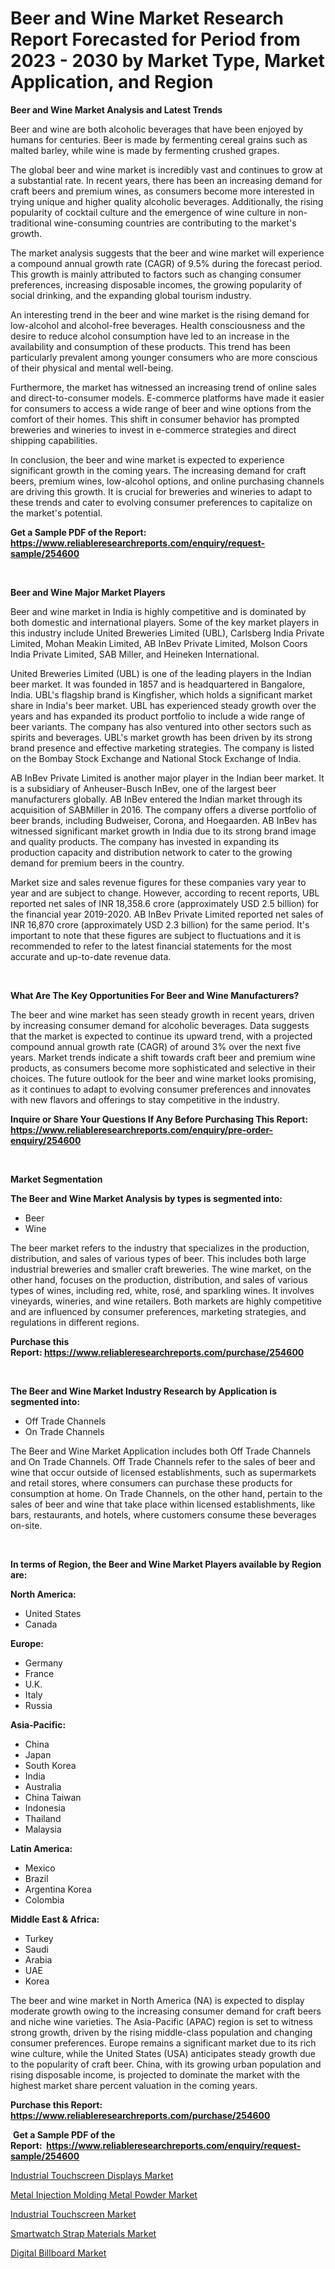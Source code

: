 <p><h1>Beer and Wine Market Research Report Forecasted for Period from 2023 -  2030 by Market Type, Market Application, and Region</h1></p><p><strong>Beer and Wine Market Analysis and Latest Trends</strong></p>
<p><p>Beer and wine are both alcoholic beverages that have been enjoyed by humans for centuries. Beer is made by fermenting cereal grains such as malted barley, while wine is made by fermenting crushed grapes.</p><p>The global beer and wine market is incredibly vast and continues to grow at a substantial rate. In recent years, there has been an increasing demand for craft beers and premium wines, as consumers become more interested in trying unique and higher quality alcoholic beverages. Additionally, the rising popularity of cocktail culture and the emergence of wine culture in non-traditional wine-consuming countries are contributing to the market's growth.</p><p>The market analysis suggests that the beer and wine market will experience a compound annual growth rate (CAGR) of 9.5% during the forecast period. This growth is mainly attributed to factors such as changing consumer preferences, increasing disposable incomes, the growing popularity of social drinking, and the expanding global tourism industry.</p><p>An interesting trend in the beer and wine market is the rising demand for low-alcohol and alcohol-free beverages. Health consciousness and the desire to reduce alcohol consumption have led to an increase in the availability and consumption of these products. This trend has been particularly prevalent among younger consumers who are more conscious of their physical and mental well-being.</p><p>Furthermore, the market has witnessed an increasing trend of online sales and direct-to-consumer models. E-commerce platforms have made it easier for consumers to access a wide range of beer and wine options from the comfort of their homes. This shift in consumer behavior has prompted breweries and wineries to invest in e-commerce strategies and direct shipping capabilities.</p><p>In conclusion, the beer and wine market is expected to experience significant growth in the coming years. The increasing demand for craft beers, premium wines, low-alcohol options, and online purchasing channels are driving this growth. It is crucial for breweries and wineries to adapt to these trends and cater to evolving consumer preferences to capitalize on the market's potential.</p></p>
<p><strong>Get a Sample PDF of the Report:&nbsp; <a href="https://www.reliableresearchreports.com/enquiry/request-sample/254600">https://www.reliableresearchreports.com/enquiry/request-sample/254600</a></strong></p>
<p>&nbsp;</p>
<p><strong>Beer and Wine Major Market Players</strong></p>
<p><p>Beer and wine market in India is highly competitive and is dominated by both domestic and international players. Some of the key market players in this industry include United Breweries Limited (UBL), Carlsberg India Private Limited, Mohan Meakin Limited, AB InBev Private Limited, Molson Coors India Private Limited, SAB Miller, and Heineken International. </p><p>United Breweries Limited (UBL) is one of the leading players in the Indian beer market. It was founded in 1857 and is headquartered in Bangalore, India. UBL's flagship brand is Kingfisher, which holds a significant market share in India's beer market. UBL has experienced steady growth over the years and has expanded its product portfolio to include a wide range of beer variants. The company has also ventured into other sectors such as spirits and beverages. UBL's market growth has been driven by its strong brand presence and effective marketing strategies. The company is listed on the Bombay Stock Exchange and National Stock Exchange of India.</p><p>AB InBev Private Limited is another major player in the Indian beer market. It is a subsidiary of Anheuser-Busch InBev, one of the largest beer manufacturers globally. AB InBev entered the Indian market through its acquisition of SABMiller in 2016. The company offers a diverse portfolio of beer brands, including Budweiser, Corona, and Hoegaarden. AB InBev has witnessed significant market growth in India due to its strong brand image and quality products. The company has invested in expanding its production capacity and distribution network to cater to the growing demand for premium beers in the country.</p><p>Market size and sales revenue figures for these companies vary year to year and are subject to change. However, according to recent reports, UBL reported net sales of INR 18,358.6 crore (approximately USD 2.5 billion) for the financial year 2019-2020. AB InBev Private Limited reported net sales of INR 16,870 crore (approximately USD 2.3 billion) for the same period. It's important to note that these figures are subject to fluctuations and it is recommended to refer to the latest financial statements for the most accurate and up-to-date revenue data.</p></p>
<p>&nbsp;</p>
<p><strong>What Are The Key Opportunities For Beer and Wine Manufacturers?</strong></p>
<p><p>The beer and wine market has seen steady growth in recent years, driven by increasing consumer demand for alcoholic beverages. Data suggests that the market is expected to continue its upward trend, with a projected compound annual growth rate (CAGR) of around 3% over the next five years. Market trends indicate a shift towards craft beer and premium wine products, as consumers become more sophisticated and selective in their choices. The future outlook for the beer and wine market looks promising, as it continues to adapt to evolving consumer preferences and innovates with new flavors and offerings to stay competitive in the industry.</p></p>
<p><strong>Inquire or Share Your Questions If Any Before Purchasing This Report: <a href="https://www.reliableresearchreports.com/enquiry/pre-order-enquiry/254600">https://www.reliableresearchreports.com/enquiry/pre-order-enquiry/254600</a></strong></p>
<p>&nbsp;</p>
<p><strong>Market Segmentation</strong></p>
<p><strong>The Beer and Wine Market Analysis by types is segmented into:</strong></p>
<p><ul><li>Beer</li><li>Wine</li></ul></p>
<p><p>The beer market refers to the industry that specializes in the production, distribution, and sales of various types of beer. This includes both large industrial breweries and smaller craft breweries. The wine market, on the other hand, focuses on the production, distribution, and sales of various types of wines, including red, white, rosé, and sparkling wines. It involves vineyards, wineries, and wine retailers. Both markets are highly competitive and are influenced by consumer preferences, marketing strategies, and regulations in different regions.</p></p>
<p><strong>Purchase this Report:&nbsp;<a href="https://www.reliableresearchreports.com/purchase/254600">https://www.reliableresearchreports.com/purchase/254600</a></strong></p>
<p>&nbsp;</p>
<p><strong>The Beer and Wine Market Industry Research by Application is segmented into:</strong></p>
<p><ul><li>Off Trade Channels</li><li>On Trade Channels</li></ul></p>
<p><p>The Beer and Wine Market Application includes both Off Trade Channels and On Trade Channels. Off Trade Channels refer to the sales of beer and wine that occur outside of licensed establishments, such as supermarkets and retail stores, where consumers can purchase these products for consumption at home. On Trade Channels, on the other hand, pertain to the sales of beer and wine that take place within licensed establishments, like bars, restaurants, and hotels, where customers consume these beverages on-site.</p></p>
<p>&nbsp;</p>
<p><strong>In terms of Region, the Beer and Wine Market Players available by Region are:</strong></p>
<p>
    <p> <strong> North America: </strong>
        <ul>
            <li>United States</li>
            <li>Canada</li>
        </ul>
        </p> 
    <p> <strong> Europe: </strong>
        <ul>
            <li>Germany</li>
            <li>France</li>
            <li>U.K.</li>
            <li>Italy</li>
            <li>Russia</li>
        </ul>
        </p> 
    <p> <strong> Asia-Pacific: </strong>
        <ul>
            <li>China</li>
            <li>Japan</li>
            <li>South Korea</li>
            <li>India</li>
            <li>Australia</li>
            <li>China Taiwan</li>
            <li>Indonesia</li>
            <li>Thailand</li>
            <li>Malaysia</li>
        </ul>
        </p> 
    <p> <strong> Latin America: </strong>
        <ul>
            <li>Mexico</li>
            <li>Brazil</li>
            <li>Argentina Korea</li>
            <li>Colombia</li>
        </ul>
        </p> 
    <p> <strong> Middle East & Africa: </strong>
        <ul>
            <li>Turkey</li>
            <li>Saudi</li>
            <li>Arabia</li>
            <li>UAE</li>
            <li>Korea</li>
        </ul>
    </p>
    </p>
<p><p>The beer and wine market in North America (NA) is expected to display moderate growth owing to the increasing consumer demand for craft beers and niche wine varieties. The Asia-Pacific (APAC) region is set to witness strong growth, driven by the rising middle-class population and changing consumer preferences. Europe remains a significant market due to its rich wine culture, while the United States (USA) anticipates steady growth due to the popularity of craft beer. China, with its growing urban population and rising disposable income, is projected to dominate the market with the highest market share percent valuation in the coming years.</p></p>
<p><strong>Purchase this Report: <a href="https://www.reliableresearchreports.com/purchase/254600">https://www.reliableresearchreports.com/purchase/254600</a></strong></p>
<p>&nbsp;<strong>Get a Sample PDF of the Report:&nbsp;&nbsp;<a href="https://www.reliableresearchreports.com/enquiry/request-sample/254600">https://www.reliableresearchreports.com/enquiry/request-sample/254600</a></strong></p>
<p><strong></strong></p>
<p><p><a href="https://www.linkedin.com/pulse/decoding-industrial-touchscreen-displays-market-deep-dive-rw3fe/">Industrial Touchscreen Displays Market</a></p><p><a href="https://medium.com/@nicosmitham/analyzing-metal-injection-molding-metal-powder-market-global-industry-perspective-and-forecast-79043cb559dc">Metal Injection Molding Metal Powder Market</a></p><p><a href="https://www.linkedin.com/pulse/industrial-touchscreen-market-research-report-provides-uokke/">Industrial Touchscreen Market</a></p><p><a href="https://medium.com/@jasperkuhic2023/smartwatch-strap-materials-market-size-reveals-the-best-marketing-channels-in-global-industry-1cc18a4e3224">Smartwatch Strap Materials Market</a></p><p><a href="https://www.linkedin.com/pulse/digital-billboard-market-size-growth-forecast-from-mvlfe/">Digital Billboard Market</a></p></p>